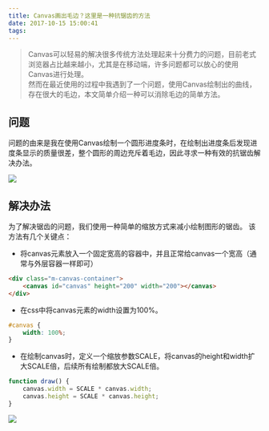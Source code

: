 ```yaml
---
title: Canvas画出毛边？这里是一种抗锯齿的方法
date: 2017-10-15 15:00:41
tags:
---
```


> Canvas可以轻易的解决很多传统方法处理起来十分费力的问题，目前老式浏览器占比越来越小，尤其是在移动端，许多问题都可以放心的使用Canvas进行处理。<br/>
然而在最近使用的过程中我遇到了一个问题，使用Canvas绘制出的曲线，存在很大的毛边，本文简单介绍一种可以消除毛边的简单方法。

## 问题
问题的由来是我在使用Canvas绘制一个圆形进度条时，在绘制出进度条后发现进度条显示的质量很差，整个圆形的周边充斥着毛边，因此寻求一种有效的抗锯齿解决办法。

![](/images/canvasAA/juchi.png)

## 解决办法

为了解决锯齿的问题，我们使用一种简单的缩放方式来减小绘制图形的锯齿。
该方法有几个关键点：

- 将canvas元素放入一个固定宽高的容器中，并且正常给canvas一个宽高（通常与外层容器一样即可）
````html
<div class="m-canvas-container">
    <canvas id="canvas" height="200" width="200"></canvas>
</div>
````

- 在css中将canvas元素的width设置为100%。
````css
#canvas {
    width: 100%;
}
````

- 在绘制canvas时，定义一个缩放参数SCALE，将canvas的height和width扩大SCALE倍，后续所有绘制都放大SCALE倍。
````javascript
function draw() {
    canvas.width = SCALE * canvas.width;
    canvas.height = SCALE * canvas.height;
}
````

![](/images/canvasAA/AA.png)
